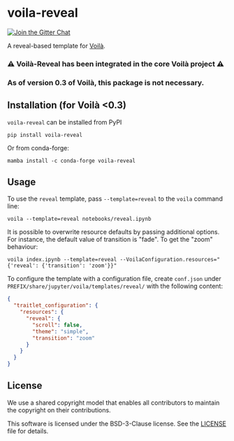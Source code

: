 # voila-reveal

[![Join the Gitter Chat](https://badges.gitter.im/Join%20Chat.svg)](https://gitter.im/QuantStack/Lobby?utm_source=badge&utm_medium=badge&utm_campaign=pr-badge&utm_content=badge)

A reveal-based template for [Voilà](https://github.com/voila-dashboards/voila/).

### ⚠️  **Voilà-Reveal has been integrated in the core Voilà project** ⚠️ 
### **As of version 0.3 of Voilà, this package is not necessary.**

## Installation (for Voilà <0.3)

`voila-reveal` can be installed from PyPI

```
pip install voila-reveal
```

Or from conda-forge:

```
mamba install -c conda-forge voila-reveal
```

## Usage

To use the `reveal` template, pass `--template=reveal` to the `voila` command line:

```
voila --template=reveal notebooks/reveal.ipynb
```

It is possible to overwrite resource defaults by passing additional options. For instance, the default value of transition is "fade". To get the "zoom" behaviour:

```
voila index.ipynb --template=reveal --VoilaConfiguration.resources="{'reveal': {'transition': 'zoom'}}"
```

To configure the template with a configuration file, create `conf.json` under `PREFIX/share/jupyter/voila/templates/reveal/` with the following content:

```json
{
  "traitlet_configuration": {
    "resources": {
      "reveal": {
        "scroll": false,
        "theme": "simple",
        "transition": "zoom"
      }
    }
  }
}
```

## License

We use a shared copyright model that enables all contributors to maintain the
copyright on their contributions.

This software is licensed under the BSD-3-Clause license. See the
[LICENSE](LICENSE) file for details.
